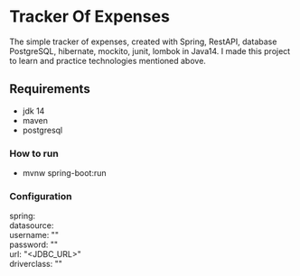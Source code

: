 # Tracker Of Expenses
The simple tracker of expenses, created with Spring, RestAPI,  database PostgreSQL, hibernate, mockito, junit, lombok in Java14. I made this project to learn and practice technologies mentioned above.
## Requirements
 - jdk 14
 - maven
 - postgresql
### How to run
- mvnw spring-boot:run
### Configuration
spring:\
  datasource:\
    username: "<USERNAME>"\
    password: "<PASSWORD>"\
    url: "<JDBC_URL>"\
    driverclass: "<DRIVER>"
